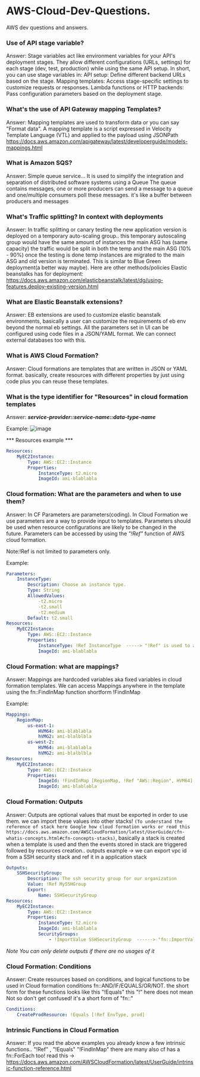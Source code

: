 # AWS-Cloud-Dev-Questions.
AWS dev questions and answers. 

### Use of API stage variable?

Answer: Stage variables act like environment variables for your API's deployment stages. They allow different configurations (URLs, settings) for each stage (dev, test, production) while using the same API setup.  In short, you can use stage variables in:
    API setup: Define different backend URLs based on the stage.
    Mapping templates: Access stage-specific settings to customize requests or responses.
    Lambda functions or HTTP backends: Pass configuration parameters based on the deployment stage.

### What's the use of API Gateway mapping Templates? 

Answer: Mapping templates are used to transform data or you can say "Format data".  A mapping template is a script expressed in Velocity Template Language (VTL) and applied to the payload using JSONPath
https://docs.aws.amazon.com/apigateway/latest/developerguide/models-mappings.html

### What is Amazon SQS?

Answer: Simple queue service... It is used to simplify the integration and separation of distributed software systems using a Queue 
The queue contains messages, one or more producers can send a message to a queue and one/multiple consumers poll these messages. it's like a buffer between producers and messages

### What's Traffic splitting? In context with deployments 

Answer: In traffic splitting or canary testing the  new application version is deployed on a temporary auto-scaling group.. this temporary autoscaling group would have the same amount of instances the main ASG has (same capacity) the traffic would be split in both the temp and the main ASG (10% - 90%) once the testing is done temp instances are migrated to the main ASG and old version is terminated. 
This is similar to Blue Green deployment(a better way maybe). 
Here are other methods/policies Elastic beanstalks has for deployment: https://docs.aws.amazon.com/elasticbeanstalk/latest/dg/using-features.deploy-existing-version.html

### What are Elastic Beanstalk extensions? 

Answer: EB extensions are used to customize elastic beanstalk environments, basically a user can customize the requirements of eb env beyond the normal eb settings. All the parameters set in UI can be configured using code files in a JSON/YAML format. We can connect external databases too with this.

### What is AWS Cloud Formation? 

Answer: Cloud formations are templates that are written in JSON or YAML format. basically, create resources with different properties by just using code plus you can reuse these templates.

### What is the type identifier for "Resources" in cloud formation templates

Answer: ***service-provider::service-name::data-type-name***

Example: ![image](https://github.com/Mohit00021/AWS-Cloud-Dev-Questions./assets/53579940/90a09727-af4d-443f-9782-2be1ee3ceb56)

*** Resources example ***
```yaml
Resources:
    MyEC2Instance:
        Type: AWS::EC2::Instance
        Properties:
            InstanceType: t2.micro
            ImageId: ami-blablabla
```

### Cloud formation: What are the parameters and when to use them?

Answer: In CF Parameters are parameters(coding). In Cloud Formation we use parameters are a way to provide input to templates. Parameters should be used when resource configurations are likely to be changed in the future.
Parameters can be accessed by using the *"!Ref"* function of AWS cloud formation.

Note:!Ref is not limited to parameters only.

Example:
```yaml
Parameters:
    InstanceType:
        Description: Choose an instance type.
        Type: String
        AllowedValues:
            -t2.micro
            -t2.small
            -t2.medium
        Default: t2.small
Resources:
    MyEC2Instance:
        Type: AWS::EC2::Instance
        Properties:
            InstanceType: !Ref InstanceType  -----> "!Ref" is used to access the parameter here
            ImageId: ami-blablabla
```

### Cloud Formation: what are mappings? 

Answer: Mappings are hardcoded variables aka fixed variables in cloud formation templates. We can access Mappings anywhere in the template using the fn::FindInMap function shortform !FindInMap 

Example:
```yaml
Mappings:
    RegionMap:
        us-east-1:
            HVM64: ami-blablabla
            hVMG2: ami-blalblbla
        us-west-2:
            HVM64: ami-blablabla
            hVMG2: ami-blalblbla
Resources:
    MyEC2Instance:
        Type: AWS::EC2::Instance
        Properties:
            ImageId: !FindInMap [RegionMap, !Ref "AWS::Region", HVM64]
            ImageId: ami-blablabla
```
### Cloud Formation: Outputs 

Answer: Outputs are optional values that must be exported in order to use them. we can import these values into other stacks! `(To understand the reference of stack here Google how cloud formation works or read this  https://docs.aws.amazon.com/AWSCloudFormation/latest/UserGuide/cfn-whatis-concepts.html#cfn-concepts-stacks)`, basically a stack is created when a template is used and then the events stored in stack are triggered followed by resources creation.. outputs example -> we can export vpc id from a SSH security stack and ref it in a application stack 

```yaml
Outputs:
    SSHSecurityGroup:
        Description: The ssh security group for our organization
        Value: !Ref MySSHGroup
        Export:
            Name: SSHSecurityGroup
Resources:
    MyEC2Instance:
        Type: AWS::EC2::Instance
        Properties:
            InstanceType: t2.micro
            ImageId: ami-blablabla
            SecurityGroups:
                - !ImportValue SSHSecurityGroup  ------> "fn::ImportValue" is used to import the outputs
```
*Note You can only delete outputs if there are no usages of it*

### Cloud Formation: Conditions 

Answer: Create resources based on conditions, and logical functions to be used in Cloud formation conditions fn::AND/IF/EQUALS/OR/NOT. the short form for these functions looks like this "!Equals" this "!" here does not mean Not so don't get confused! it's a short form of "fn::"

```yaml
Conditions:
    CreateProdResource: !Equals [!Ref EnvType, prod]
```

### Intrinsic Functions in Cloud Formation

Answer: If you read the above examples you already know a few intrinsic functions.. "!Ref" , "!Equals" "!FindInMap" there are many also cf has a fn::ForEach too! read this -> https://docs.aws.amazon.com/AWSCloudFormation/latest/UserGuide/intrinsic-function-reference.html








